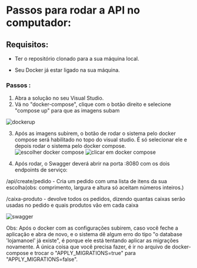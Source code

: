 # Passos para rodar a API no computador:

## Requisitos:
- Ter o repositório clonado para a sua máquina local.

- Seu Docker já estar ligado na sua máquina.

### Passos :
1. Abra a solução no seu Visual Studio.
2. Vá no "docker-compose", clique com o botão direito e selecione "compose up" para que as imagens subam


![dockerup](https://github.com/user-attachments/assets/f7317521-82f2-47db-903b-ef847f8c89c8)

3. Após as imagens subirem, o botão de rodar o sistema pelo docker compose será habilitado no topo do visual studio. É só selecionar ele e depois rodar o sistema pelo docker compose.
![escolher docker compose](https://github.com/user-attachments/assets/082c2898-e9fb-403e-b01f-2f85abfa2c03)
![clicar em docker compose](https://github.com/user-attachments/assets/d8d860d7-4a56-4f1f-ba79-c653a780d0e6)

4. Após rodar, o Swagger deverá abrir na porta :8080 com os dois endpoints de serviço:


/api/create/pedido - Cria um pedido com uma lista de itens da sua escolha(obs: comprimento, largura e altura só aceitam números inteiros.)


/caixa-produto - devolve todos os pedidos, dizendo quantas caixas serão usadas no pedido e quais produtos vão em cada caixa

![swagger](https://github.com/user-attachments/assets/0cd0a061-aa00-4e5a-b7e8-f38501f33e51)




Obs: Após o docker com as configurações subirem, caso você feche a aplicação e abra de novo, e o sistema dê algum erro do tipo "o database 'lojamanoel' já existe", é porque ele está tentando aplicar as migrações novamente. A única coisa que você precisa fazer, é ir no arquivo de docker-compose e trocar o "APPLY_MIGRATIONS=true" para "APPLY_MIGRATIONS=false".
